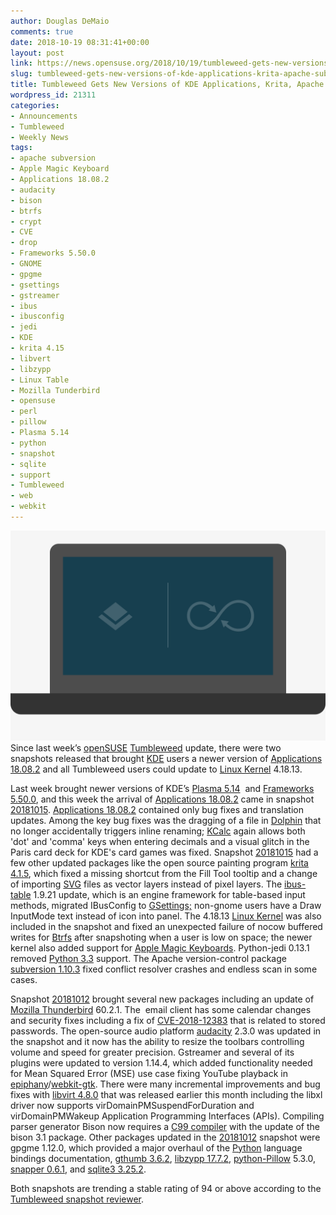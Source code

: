```yaml
---
author: Douglas DeMaio
comments: true
date: 2018-10-19 08:31:41+00:00
layout: post
link: https://news.opensuse.org/2018/10/19/tumbleweed-gets-new-versions-of-kde-applications-krita-apache-subversion/
slug: tumbleweed-gets-new-versions-of-kde-applications-krita-apache-subversion
title: Tumbleweed Gets New Versions of KDE Applications, Krita, Apache Subversion
wordpress_id: 21311
categories:
- Announcements
- Tumbleweed
- Weekly News
tags:
- apache subversion
- Apple Magic Keyboard
- Applications 18.08.2
- audacity
- bison
- btrfs
- crypt
- CVE
- drop
- Frameworks 5.50.0
- GNOME
- gpgme
- gsettings
- gstreamer
- ibus
- ibusconfig
- jedi
- KDE
- krita 4.15
- libvert
- libzypp
- Linux Table
- Mozilla Tunderbird
- opensuse
- perl
- pillow
- Plasma 5.14
- python
- snapshot
- sqlite
- support
- Tumbleweed
- web
- webkit
---
```


![](/wp-content/uploads/2018/07/opensuse-laptop.gif)Since last week’s [openSUSE](https://www.opensuse.org/) [Tumbleweed](https://en.opensuse.org/Portal:Tumbleweed) update, there were two snapshots released that brought [KDE](https://www.kde.org/) users a newer version of [Applications 18.08.2](https://www.kde.org/announcements/announce-applications-18.08.2.php) and all Tumbleweed users could update to [Linux Kernel](https://www.kernel.org/) 4.18.13.

Last week brought newer versions of KDE’s [Plasma 5.14](https://www.kde.org/announcements/plasma-5.14.0.php)  and [Frameworks 5.50.0](https://www.kde.org/announcements/kde-frameworks-5.50.0.php), and this week the arrival of [Applications 18.08.2](https://www.kde.org/announcements/announce-applications-18.08.2.php) came in snapshot [20181015](https://lists.opensuse.org/opensuse-factory/2018-10/msg00199.html). [Applications 18.08.2](https://www.kde.org/announcements/announce-applications-18.08.2.php) contained only bug fixes and translation updates. Among the key bug fixes was the dragging of a file in [Dolphin](https://www.kde.org/applications/system/dolphin/) that no longer accidentally triggers inline renaming; [KCalc](https://www.kde.org/applications/utilities/kcalc/) again allows both 'dot' and 'comma' keys when entering decimals and a visual glitch in the Paris card deck for KDE's card games was fixed. Snapshot [20181015](https://lists.opensuse.org/opensuse-factory/2018-10/msg00199.html) had a few other updated packages like the open source painting program [krita 4.1.5](https://krita.org/en/item/krita-4-1-5-released/), which fixed a missing shortcut from the Fill Tool tooltip and a change of importing [SVG](https://en.wikipedia.org/wiki/Scalable_Vector_Graphics) files as vector layers instead of pixel layers. The [ibus-table](https://github.com/acevery/ibus-table) 1.9.21 update, which is an engine framework for table-based input methods, migrated IBusConfig to [GSettings;](https://developer.gnome.org/GSettings/) non-gnome users have a Draw InputMode text instead of icon into panel. The 4.18.13 [Linux Kernel](https://www.kernel.org/) was also included in the snapshot and fixed an unexpected failure of nocow buffered writes for [Btrfs](https://btrfs.wiki.kernel.org/index.php/Main_Page) after snapshoting when a user is low on space; the newer kernel also added support for [Apple Magic Keyboards](https://www.apple.com/shop/product/MLA22LL/A/magic-keyboard-us-english). Python-jedi 0.13.1 removed [Python 3.3](https://www.python.org/download/releases/3.3.0/) support. The Apache version-control package [subversion 1.10.3](https://subversion.apache.org/) fixed conflict resolver crashes and endless scan in some cases.

Snapshot [20181012](https://lists.opensuse.org/opensuse-factory/2018-10/msg00180.html) brought several new packages including an update of [Mozilla Thunderbird](https://www.thunderbird.net/) 60.2.1. The  email client has some calendar changes and security fixes including a fix of [CVE-2018-12383](https://www.mozilla.org/en-US/security/advisories/mfsa2018-20/) that is related to stored passwords. The open-source audio platform [audacity](https://www.audacityteam.org/) 2.3.0 was updated in the snapshot and it now has the ability to resize the toolbars controlling volume and speed for greater precision. Gstreamer and several of its plugins were updated to version 1.14.4, which added functionality needed for Mean Squared Error (MSE) use case fixing YouTube playback in [epiphany](https://wiki.gnome.org/Apps/Web)/[webkit-gtk](https://webkitgtk.org/). There were many incremental improvements and bug fixes with [libvirt 4.8.0](https://libvirt.org/news.html) that was released earlier this month including the libxl driver now supports virDomainPMSuspendForDuration and virDomainPMWakeup Application Programming Interfaces (APIs). Compiling parser generator Bison now requires a [C99 compiler](https://en.wikipedia.org/wiki/C99) with the update of the bison 3.1 package. Other packages updated in the [20181012](https://lists.opensuse.org/opensuse-factory/2018-10/msg00180.html) snapshot were gpgme 1.12.0, which provided a major overhaul of the [Python](https://www.python.org/) language bindings documentation, [gthumb 3.6.2](https://github.com/GNOME/gthumb), [libzypp 17.7.2](https://github.com/openSUSE/libzypp/blob/master/package/libzypp.changes), [python-Pillow](https://pillow.readthedocs.io/) 5.3.0, [snapper 0.6.1](https://en.opensuse.org/openSUSE:Snapper_Tutorial), and [sqlite3 3.25.2](https://www.sqlite.org/).

Both snapshots are trending a stable rating of 94 or above according to the [Tumbleweed snapshot reviewer](http://review.tumbleweed.boombatower.com/).

